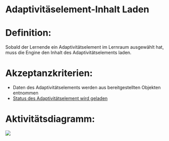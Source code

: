 # Adaptivitäselement-Inhalt Laden


# Definition:
Sobald der Lernende ein Adaptivitätselement im Lernraum ausgewählt hat, muss die Engine
den Inhalt des Adaptivitätselements laden.

# Akzeptanzkriterien:
- Daten des Adaptivitätselements werden aus bereitgestellten Objekten entnommen
- [Status des Adaptivitätselement wird geladen](EWE0002.md)

# Aktivitätsdiagramm:
![](imageEngineAdaptivitätselementInhaltLaden.png)